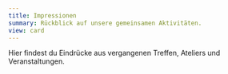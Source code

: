 ```yaml
---
title: Impressionen
summary: Rückblick auf unsere gemeinsamen Aktivitäten.
view: card
---
```


Hier findest du Eindrücke aus vergangenen Treffen, Ateliers und Veranstaltungen.

